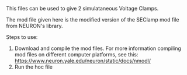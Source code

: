 This files can be used to give 2 simulataneous Voltage Clamps. 

The mod file given here is the modified version of the SEClamp mod file from NEURON's library.

Steps to use:

1. Download and compile the mod files. For more information compiling mod files on different computer platforms, see this: https://www.neuron.yale.edu/neuron/static/docs/nmodl/
2. Run the hoc file
